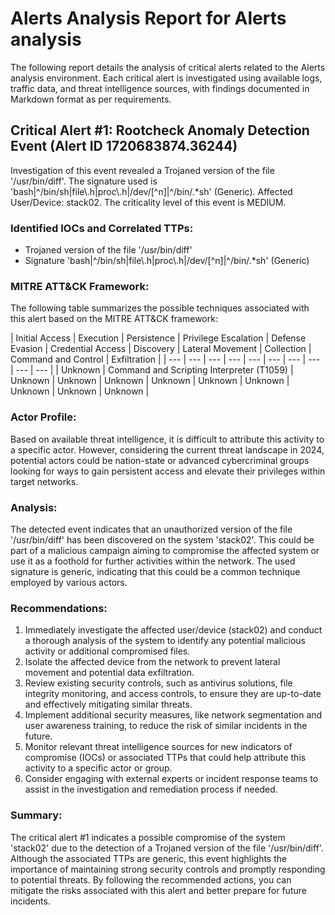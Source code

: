 # Alerts Analysis Report for Alerts analysis

The following report details the analysis of critical alerts related to the Alerts analysis environment. Each critical alert is investigated using available logs, traffic data, and threat intelligence sources, with findings documented in Markdown format as per requirements.

## Critical Alert #1: Rootcheck Anomaly Detection Event (Alert ID 1720683874.36244)

Investigation of this event revealed a Trojaned version of the file '/usr/bin/diff'. The signature used is 'bash|^/bin/sh|file\\.h|proc\\.h|/dev/[^n]|^/bin/.*sh' (Generic). Affected User/Device: stack02. The criticality level of this event is MEDIUM.

### Identified IOCs and Correlated TTPs:
* Trojaned version of the file '/usr/bin/diff'
* Signature 'bash|^/bin/sh|file\\.h|proc\\.h|/dev/[^n]|^/bin/.*sh' (Generic)

### MITRE ATT&CK Framework:

The following table summarizes the possible techniques associated with this alert based on the MITRE ATT&CK framework:

| Initial Access | Execution | Persistence | Privilege Escalation | Defense Evasion | Credential Access | Discovery | Lateral Movement | Collection | Command and Control | Exfiltration |
| --- | --- | --- | --- | --- | --- | --- | --- | --- | --- |
| Unknown | Command and Scripting Interpreter (T1059) | Unknown | Unknown | Unknown | Unknown | Unknown | Unknown | Unknown | Unknown | Unknown |

### Actor Profile:

Based on available threat intelligence, it is difficult to attribute this activity to a specific actor. However, considering the current threat landscape in 2024, potential actors could be nation-state or advanced cybercriminal groups looking for ways to gain persistent access and elevate their privileges within target networks.

### Analysis:

The detected event indicates that an unauthorized version of the file '/usr/bin/diff' has been discovered on the system 'stack02'. This could be part of a malicious campaign aiming to compromise the affected system or use it as a foothold for further activities within the network. The used signature is generic, indicating that this could be a common technique employed by various actors.

### Recommendations:

1. Immediately investigate the affected user/device (stack02) and conduct a thorough analysis of the system to identify any potential malicious activity or additional compromised files.
2. Isolate the affected device from the network to prevent lateral movement and potential data exfiltration.
3. Review existing security controls, such as antivirus solutions, file integrity monitoring, and access controls, to ensure they are up-to-date and effectively mitigating similar threats.
4. Implement additional security measures, like network segmentation and user awareness training, to reduce the risk of similar incidents in the future.
5. Monitor relevant threat intelligence sources for new indicators of compromise (IOCs) or associated TTPs that could help attribute this activity to a specific actor or group.
6. Consider engaging with external experts or incident response teams to assist in the investigation and remediation process if needed.

### Summary:

The critical alert #1 indicates a possible compromise of the system 'stack02' due to the detection of a Trojaned version of the file '/usr/bin/diff'. Although the associated TTPs are generic, this event highlights the importance of maintaining strong security controls and promptly responding to potential threats. By following the recommended actions, you can mitigate the risks associated with this alert and better prepare for future incidents.